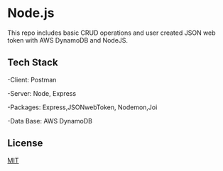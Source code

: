 # Node.js

This repo includes basic CRUD operations and user created JSON web token with AWS DynamoDB and NodeJS.



## Tech Stack
-Client: Postman

-Server: Node, Express

-Packages: Express,JSONwebToken, Nodemon,Joi

-Data Base: AWS DynamoDB

## License
[MIT](https://choosealicense.com/licenses/mit/)
